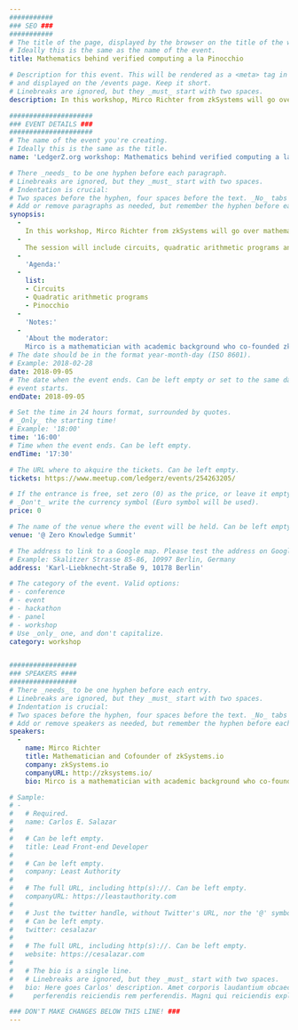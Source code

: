 ```yaml
---
###########
### SEO ###
###########
# The title of the page, displayed by the browser on the title of the window.
# Ideally this is the same as the name of the event.
title: Mathematics behind verified computing a la Pinocchio

# Description for this event. This will be rendered as a <meta> tag in the HTML,
# and displayed on the /events page. Keep it short.
# Linebreaks are ignored, but they _must_ start with two spaces.
description: In this workshop, Mirco Richter from zkSystems will go over mathematical principles of verified computing as described in the Pinocchio protocol. The session will include circuits, quadratic arithmetic programs and verified computation. Be prepared for some math! We will get our hands dirty and do some actual computations in pen&paper style.

#####################
### EVENT DETAILS ###
#####################
# The name of the event you're creating.
# Ideally this is the same as the title.
name: 'LedgerZ.org workshop: Mathematics behind verified computing a la Pinocchio'

# There _needs_ to be one hyphen before each paragraph.
# Linebreaks are ignored, but they _must_ start with two spaces.
# Indentation is crucial:
# Two spaces before the hyphen, four spaces before the text. _No_ tabs allowed.
# Add or remove paragraphs as needed, but remember the hyphen before each entry.
synopsis:
  -
    In this workshop, Mirco Richter from zkSystems will go over mathematical principles of verified computing as described in the Pinocchio protocol.
  - 
    The session will include circuits, quadratic arithmetic programs and verified computation. Be prepared for some math! We will get our hands dirty and do some actual computations in pen&paper style.
  -
    'Agenda:'
  -
    list:
    - Circuits
    - Quadratic arithmetic programs
    - Pinocchio
  -
    'Notes:'
  -
    'About the moderator:
    Mirco is a mathematician with academic background who co-founded zkSystems.io, a scalable layer-one DLT.'
# The date should be in the format year-month-day (ISO 8601).
# Example: 2018-02-28
date: 2018-09-05
# The date when the event ends. Can be left empty or set to the same day the
# event starts.
endDate: 2018-09-05

# Set the time in 24 hours format, surrounded by quotes.
# _Only_ the starting time!
# Example: '18:00'
time: '16:00'
# Time when the event ends. Can be left empty.
endTime: '17:30'

# The URL where to akquire the tickets. Can be left empty.
tickets: https://www.meetup.com/ledgerz/events/254263205/

# If the entrance is free, set zero (0) as the price, or leave it empty.
# _Don't_ write the currency symbol (Euro symbol will be used).
price: 0

# The name of the venue where the event will be held. Can be left empty.
venue: '@ Zero Knowledge Summit'

# The address to link to a Google map. Please test the address on Google Maps.
# Example: Skalitzer Strasse 85-86, 10997 Berlin, Germany
address: 'Karl-Liebknecht-Straße 9, 10178 Berlin'

# The category of the event. Valid options:
# - conference
# - event
# - hackathon
# - panel
# - workshop
# Use _only_ one, and don't capitalize.
category: workshop


#################
### SPEAKERS ####
#################
# There _needs_ to be one hyphen before each entry.
# Linebreaks are ignored, but they _must_ start with two spaces.
# Indentation is crucial:
# Two spaces before the hyphen, four spaces before the text. _No_ tabs allowed.
# Add or remove speakers as needed, but remember the hyphen before each entry.
speakers:
  -
    name: Mirco Richter
    title: Mathematician and Cofounder of zkSystems.io
    company: zkSystems.io
    companyURL: http://zksystems.io/
    bio: Mirco is a mathematician with academic background who co-founded zkSystems.io, a scalable layer-one DLT.

# Sample:
# -
#   # Required.
#   name: Carlos E. Salazar
#
#   # Can be left empty.
#   title: Lead Front-end Developer
#
#   # Can be left empty.
#   company: Least Authority
#
#   # The full URL, including http(s)://. Can be left empty.
#   companyURL: https://leastauthority.com
#
#   # Just the twitter handle, without Twitter's URL, nor the '@' symbol.
#   # Can be left empty.
#   twitter: cesalazar
#
#   # The full URL, including http(s)://. Can be left empty.
#   website: https://cesalazar.com
#
#   # The bio is a single line.
#   # Linebreaks are ignored, but they _must_ start with two spaces.
#   bio: Here goes Carlos' description. Amet corporis laudantium obcaecati
#     perferendis reiciendis rem perferendis. Magni qui reiciendis explicabo.

### DON'T MAKE CHANGES BELOW THIS LINE! ###
---
```

<!-- ### DON'T MAKE CHANGES BELOW THIS LINE! ### -->

<Event-Content/>
